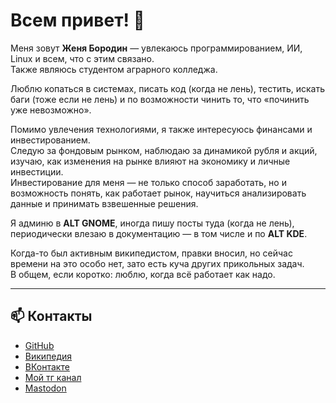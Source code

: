 # Всем привет! 👋  

Меня зовут **Женя Бородин** — увлекаюсь программированием, ИИ, Linux и всем, что с этим связано.  
Также являюсь студентом аграрного колледжа.  

Люблю копаться в системах, писать код (когда не лень), тестить, искать баги (тоже если не лень) и по возможности чинить то, что «починить уже невозможно».  

Помимо увлечения технологиями, я также интересуюсь финансами и инвестированием.  
Следую за фондовым рынком, наблюдаю за динамикой рубля и акций, изучаю, как изменения на рынке влияют на экономику и личные инвестиции.  
Инвестирование для меня — не только способ заработать, но и возможность понять, как работает рынок, научиться анализировать данные и принимать взвешенные решения.  

Я админю в **ALT GNOME**, иногда пишу посты туда (когда не лень), периодически влезаю в документацию — в том числе и по **ALT KDE**.  

Когда-то был активным википедистом, правки вносил, но сейчас времени на это особо нет, зато есть куча других прикольных задач.  
В общем, если коротко: люблю, когда всё работает как надо.  

---

## 📫 Контакты  

-  [GitHub](https://github.com/zheny-creator)  
-  [Википедия](https://ru.wikipedia.org/wiki/Участник:ZhenDash?wprov=sfla1)  
-  [ВКонтакте](https://vk.com/kzheka4)  
-  [Мой тг канал](https://t.me/+0lC_PqpkO38yZTM6)  
-  [Mastodon](https://mastodon.social/@ilovelinuxbtw)  
